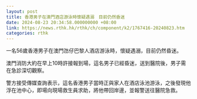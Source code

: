 ```yaml
---
layout: post
title: 香港男子在澳門酒店游泳時懷疑遇溺　目前仍然昏迷
date: 2024-08-23 20:34:58.000000000 +08:00
link: https://news.rthk.hk/rthk/ch/component/k2/1767416-20240823.htm
categories: rthk
---
```


一名56歲香港男子在澳門氹仔巴黎人酒店游泳時，懷疑遇溺，目前仍然昏迷。

澳門消防大約在早上10時許接報到場，這名男子已經昏迷，送到醫院後，男子需在急診深切觀察。

警方接受傳媒查詢表示，這名香港男子當時正與家人在酒店泳池游泳，之後發現他浮在池中心，即場向現場救生員求助，將他帶回岸邊，並報警送往醫院急救。

